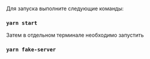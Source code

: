 Для запуска выполните следующие команды:

### `yarn start`

Затем в отдельном терминале необходимо запустить

### `yarn fake-server`
